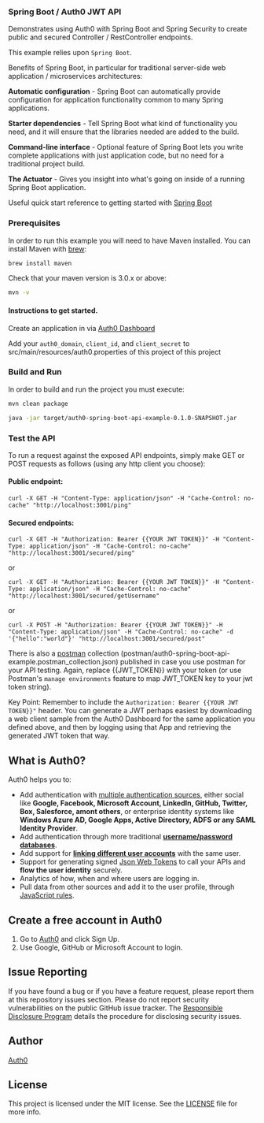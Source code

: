 ### Spring Boot / Auth0 JWT API

Demonstrates using Auth0 with Spring Boot and Spring Security to create public and secured Controller / RestController endpoints.

This example relies upon `Spring Boot`.

Benefits of Spring Boot, in particular for traditional server-side web application / microservices architectures:

**Automatic configuration** - Spring Boot can automatically provide configuration for application functionality common to many Spring applications.

**Starter dependencies** - Tell Spring Boot what kind of functionality you need, and it will ensure that the libraries needed are added to the build.

**Command-line interface** - Optional feature of Spring Boot lets you write complete applications with just application code, but no need for a traditional
 project build.

**The Actuator** - Gives you insight into what's going on inside of a running Spring Boot application.

Useful quick start reference to getting started with [Spring Boot](https://docs.spring.io/spring-boot/docs/current/reference/html/getting-started-first-application.html)

### Prerequisites

In order to run this example you will need to have Maven installed. You can install Maven with [brew](http://brew.sh/):

```sh
brew install maven
```

Check that your maven version is 3.0.x or above:

```sh
mvn -v
```

#### Instructions to get started.

Create an application in via [Auth0 Dashboard](https://auth0.com/)

Add your `auth0_domain`, `client_id`, and `client_secret` to src/main/resources/auth0.properties of this project of this project

### Build and Run

In order to build and run the project you must execute:

```sh
mvn clean package
```

```sh
java -jar target/auth0-spring-boot-api-example-0.1.0-SNAPSHOT.jar
```

### Test the API

To run a request against the exposed API endpoints, simply make GET or POST requests as follows (using any http client you choose):


#### Public endpoint:

```
curl -X GET -H "Content-Type: application/json" -H "Cache-Control: no-cache" "http://localhost:3001/ping"
```

#### Secured endpoints:

```
curl -X GET -H "Authorization: Bearer {{YOUR JWT TOKEN}}" -H "Content-Type: application/json" -H "Cache-Control: no-cache" "http://localhost:3001/secured/ping"
```

or

```
curl -X GET -H "Authorization: Bearer {{YOUR JWT TOKEN}}" -H "Content-Type: application/json" -H "Cache-Control: no-cache" "http://localhost:3001/secured/getUsername"
```

or

```
curl -X POST -H "Authorization: Bearer {{YOUR JWT TOKEN}}" -H "Content-Type: application/json" -H "Cache-Control: no-cache" -d '{"hello":"world"}' "http://localhost:3001/secured/post"
```

There is also a [postman](https://www.getpostman.com) collection (postman/auth0-spring-boot-api-example.postman_collection.json) published in case
you use postman for your API testing. Again, replace {{JWT_TOKEN}} with your token (or use Postman's `manage environments` feature to map JWT_TOKEN key
to your jwt token string).

Key Point: Remember to include the `Authorization: Bearer {{YOUR JWT TOKEN}}"` header. You can generate a JWT perhaps easiest by downloading
a web client sample from the Auth0 Dashboard for the same application you defined above, and then by logging using that App and retrieving the
generated JWT token that way.

## What is Auth0?

Auth0 helps you to:

* Add authentication with [multiple authentication sources](https://docs.auth0.com/identityproviders), either social like **Google, Facebook, Microsoft Account, LinkedIn, GitHub, Twitter, Box, Salesforce, amont others**, or enterprise identity systems like **Windows Azure AD, Google Apps, Active Directory, ADFS or any SAML Identity Provider**.
* Add authentication through more traditional **[username/password databases](https://docs.auth0.com/mysql-connection-tutorial)**.
* Add support for **[linking different user accounts](https://docs.auth0.com/link-accounts)** with the same user.
* Support for generating signed [Json Web Tokens](https://docs.auth0.com/jwt) to call your APIs and **flow the user identity** securely.
* Analytics of how, when and where users are logging in.
* Pull data from other sources and add it to the user profile, through [JavaScript rules](https://docs.auth0.com/rules).

## Create a free account in Auth0

1. Go to [Auth0](https://auth0.com) and click Sign Up.
2. Use Google, GitHub or Microsoft Account to login.

## Issue Reporting

If you have found a bug or if you have a feature request, please report them at this repository issues section. Please do not report security vulnerabilities on the public GitHub issue tracker. The [Responsible Disclosure Program](https://auth0.com/whitehat) details the procedure for disclosing security issues.

## Author

[Auth0](auth0.com)

## License

This project is licensed under the MIT license. See the [LICENSE](LICENSE.txt) file for more info.


